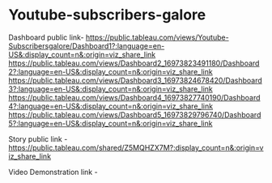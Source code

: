 # Youtube-subscribers-galore


Dashboard public link- https://public.tableau.com/views/Youtube-Subscribersgalore/Dashboard1?:language=en-US&:display_count=n&:origin=viz_share_link
                       https://public.tableau.com/views/Dashboard2_16973823491180/Dashboard2?:language=en-US&:display_count=n&:origin=viz_share_link
                       https://public.tableau.com/views/Dashboard3_16973824678420/Dashboard3?:language=en-US&:display_count=n&:origin=viz_share_link
                       https://public.tableau.com/views/Dashboard4_16973827740190/Dashboard4?:language=en-US&:display_count=n&:origin=viz_share_link
                       https://public.tableau.com/views/Dashboard5_16973829796740/Dashboard5?:language=en-US&:display_count=n&:origin=viz_share_link

Story public link - https://public.tableau.com/shared/Z5MQHZX7M?:display_count=n&:origin=viz_share_link

Video Demonstration link - 
